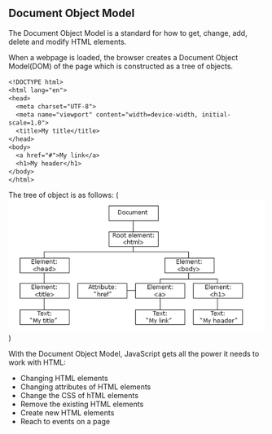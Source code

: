 ## Document Object Model
The Document Object Model is a standard for how to get, change, add, delete and modify HTML elements.

When a webpage is loaded, the browser creates a Document Object Model(DOM) of the page which is constructed as a tree of objects.

```
<!DOCTYPE html>
<html lang="en">
<head>
  <meta charset="UTF-8">
  <meta name="viewport" content="width=device-width, initial-scale=1.0">
  <title>My title</title>
</head>
<body>
  <a href="#">My link</a>
  <h1>My header</h1>
</body>
</html>
```
The tree of object is as follows:
(![alt text](image.png))

With the Document Object Model, JavaScript gets all the power it needs to work with HTML:
- Changing HTML elements
- Changing attributes of HTML elements
- Change the CSS of hTML elements
- Remove the existing HTML elements
- Create new HTML elements
- Reach to events on a page

